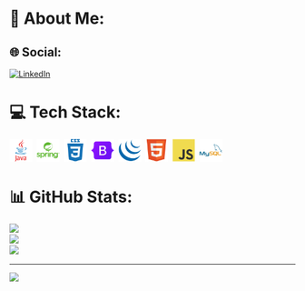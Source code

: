 <link rel="stylesheet" href="https://cdn.jsdelivr.net/gh/devicons/devicon@latest/devicon.min.css">

# 💫 About Me:



## 🌐 Social:
[![LinkedIn](https://img.shields.io/badge/LinkedIn-%230077B5.svg?logo=linkedin&logoColor=white)](https://www.linkedin.com/in/rubens-fneto) 

# 💻 Tech Stack:
<div>
  <img src="https://github.com/devicons/devicon/blob/master/icons/java/java-original-wordmark.svg" title="Java" alt="Java" width="40" height="40"/>&nbsp;
  <img src="https://github.com/devicons/devicon/blob/master/icons/spring/spring-original-wordmark.svg" title="Spring" alt="Spring" width="40" height="40"/>&nbsp;
  <img src="https://github.com/devicons/devicon/blob/master/icons/css3/css3-plain-wordmark.svg"  title="CSS3" alt="CSS" width="40" height="40"/>&nbsp;
  <img src="https://github.com/devicons/devicon/blob/master/icons/bootstrap/bootstrap-original.svg"  title="Bootstrap" alt="Bootstrap" width="40" height="40"/>&nbsp;
  <img src="https://github.com/devicons/devicon/blob/master/icons/jquery/jquery-original.svg"  title="JQuery" alt="JQuery" width="40" height="40"/>&nbsp;
  <img src="https://github.com/devicons/devicon/blob/master/icons/html5/html5-original.svg" title="HTML5" alt="HTML" width="40" height="40"/>&nbsp;
  <img src="https://github.com/devicons/devicon/blob/master/icons/javascript/javascript-original.svg" title="JavaScript" alt="JavaScript" width="40" height="40"/>&nbsp;
  <img src="https://github.com/devicons/devicon/blob/master/icons/mysql/mysql-original-wordmark.svg" title="MySQL"  alt="MySQL" width="40" height="40"/>&nbsp;


# 📊 GitHub Stats:

![](https://github-readme-stats.vercel.app/api?username=rusfneto&theme=dark&hide_border=false&include_all_commits=true&count_private=true)<br/>
![](https://github-readme-streak-stats.herokuapp.com/?user=rusfneto&theme=dark&hide_border=false)<br/>
![](https://github-readme-stats.vercel.app/api/top-langs/?username=rusfneto&theme=dark&hide_border=false&include_all_commits=true&count_private=true&layout=compact)

---
[![](https://visitcount.itsvg.in/api?id=rusfneto&icon=0&color=12)](https://visitcount.itsvg.in)
